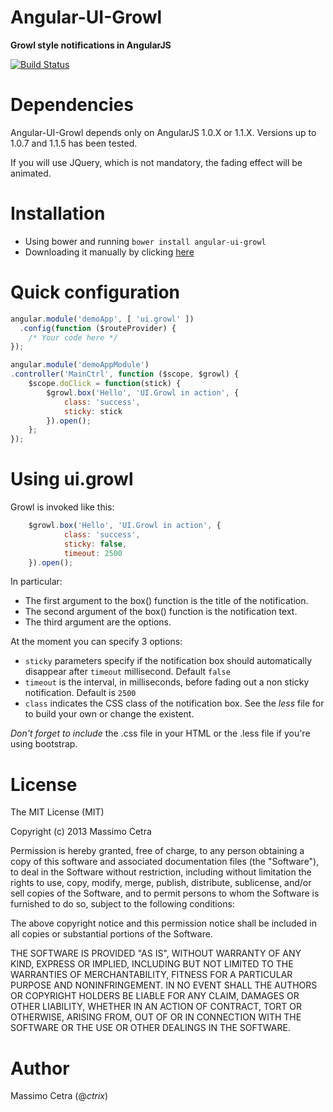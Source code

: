 Angular-UI-Growl
================

**Growl style notifications in AngularJS**

[![Build Status](https://travis-ci.org/ctrix/angular-ui-growl.png)](https://travis-ci.org/ctrix/angular-ui-growl)

Dependencies
============

Angular-UI-Growl depends only on AngularJS 1.0.X or 1.1.X. Versions up to 1.0.7 and 1.1.5 has been tested.

If you will use JQuery, which is not mandatory, the fading effect will be animated.

Installation
============

* Using bower and running `bower install angular-ui-growl`
* Downloading it manually by clicking [here](https://github.com/ctrix/angular-ui-growl/archive/master.zip)


Quick configuration
===================

````javascript
angular.module('demoApp', [ 'ui.growl' ])
  .config(function ($routeProvider) {
    /* Your code here */
});

angular.module('demoAppModule')
.controller('MainCtrl', function ($scope, $growl) {
    $scope.doClick = function(stick) {
        $growl.box('Hello', 'UI.Growl in action', {
            class: 'success',
            sticky: stick
        }).open();
    };
});

````

Using ui.growl
==============

Growl is invoked like this:

````javascript
    $growl.box('Hello', 'UI.Growl in action', {
            class: 'success',
            sticky: false,
            timeout: 2500
    }).open();
````
In particular:

* The first argument to the box() function is the title of the notification.
* The second argument of the box() function is the notification text.
* The third argument are the options.

At the moment you can specify 3 options:

* `sticky` parameters specify if the notification box should automatically disappear after `timeout` millisecond. Default `false`
* `timeout` is the interval, in milliseconds, before fading out a non sticky notification. Default is `2500`
* `class` indicates the CSS class of the notification box. See the *less* file for to build your own or change the existent.


*Don't forget to include* the .css file in your HTML or the .less file if you're using bootstrap.


License
=======

The MIT License (MIT)

Copyright (c) 2013 Massimo Cetra

Permission is hereby granted, free of charge, to any person obtaining a copy of
this software and associated documentation files (the "Software"), to deal in
the Software without restriction, including without limitation the rights to
use, copy, modify, merge, publish, distribute, sublicense, and/or sell copies of
the Software, and to permit persons to whom the Software is furnished to do so,
subject to the following conditions:

The above copyright notice and this permission notice shall be included in all
copies or substantial portions of the Software.

THE SOFTWARE IS PROVIDED "AS IS", WITHOUT WARRANTY OF ANY KIND, EXPRESS OR
IMPLIED, INCLUDING BUT NOT LIMITED TO THE WARRANTIES OF MERCHANTABILITY, FITNESS
FOR A PARTICULAR PURPOSE AND NONINFRINGEMENT. IN NO EVENT SHALL THE AUTHORS OR
COPYRIGHT HOLDERS BE LIABLE FOR ANY CLAIM, DAMAGES OR OTHER LIABILITY, WHETHER
IN AN ACTION OF CONTRACT, TORT OR OTHERWISE, ARISING FROM, OUT OF OR IN
CONNECTION WITH THE SOFTWARE OR THE USE OR OTHER DEALINGS IN THE SOFTWARE.


Author
======

Massimo Cetra (@_ctrix_)

